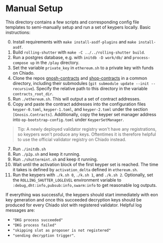 # Manual Setup

This directory contains a few scripts and corresponding config file templates to
semi-manually setup and run a set of keypers locally. Basic instructions:

0. Install requirements with `make install-asdf-plugins` and
   `make install-asdf`.
1. Build `rolling-shutter` with `make -C ../../rolling-shutter build`.
2. Run a postgres database, e.g. with `initdb -D work/db/` and
   `process-compose up` in the `/play` directory.
3. Set the variable `private_key` in `ethereum.sh` to a private key with funds
   on Chiado.
4. Clone the repos
   [gnosh-contracts](https://github.com/shutter-network/gnosh-contracts) and
   [shop-contracts](https://github.com/shutter-network/shop-contracts) in a
   common directory, including their submodules
   (`git submodule update --init --recursive`). Specify the relative path to
   this directory in the variable `contracts_root_dir`.
5. Run `./ethereum.sh`. This will output a set of contract addresses.
6. Copy and paste the contract addresses into the configuration files
   `keyper-0.toml`, `keyper-1.toml`, and `keyper-2.toml` under the section
   `[Gnosis.Contracts]`. Additionally, copy the keyper set manager address into
   `op-bootstrap-config.toml` under `KeyperSetManager`.

> Tip: A newly deployed validator registry won't have any registrations, so
> keypers won't produce any keys. Oftentimes it is therefore helpful to use the
> official validator registry on Chiado instead.

7. Run `./initdb.sh`
8. Run `./p2p.sh` and keep it running.
9. Run `./shuttermint.sh` and keep it running.
10. Wait until the activation block of the first keyper set is reached. The time
    it takes is defined by `activation_delta` defined in `ethereum.sh`.
11. Run the keypers with `./k.sh 0`, `./k.sh 1`, and `./k.sh 2`. Optionally, set
    the `ROLLING_SHUTTER_LOGLEVEL` environment variable to
    `:debug,dht:info,pubsub:info,swarm:info` to get reasonable log outputs.

If everything was successful, the keypers should start immediately with eon key
generation and once this succeeded decryption keys should be produced for every
Chiado slot with registered validator. Helpful log messages are:

- `"DKG process succeeded"`
- `"DKG process failed"`
- `"skipping slot as proposer is not registered"`
- `"sending decryption trigger"`.

